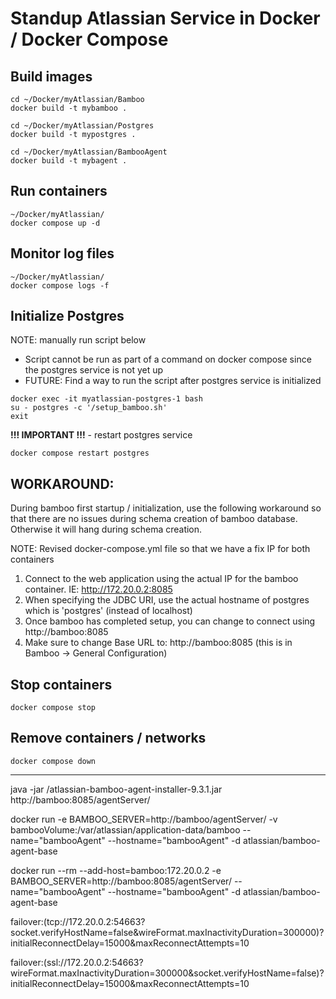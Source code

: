 
# Standup Atlassian Service in Docker / Docker Compose
## Build images
```
cd ~/Docker/myAtlassian/Bamboo
docker build -t mybamboo .

cd ~/Docker/myAtlassian/Postgres
docker build -t mypostgres .

cd ~/Docker/myAtlassian/BambooAgent
docker build -t mybagent .
```

## Run containers
```
~/Docker/myAtlassian/
docker compose up -d
```

## Monitor log files
```
~/Docker/myAtlassian/
docker compose logs -f
```

## Initialize Postgres
NOTE:  manually run script below
- Script cannot be run as part of a command on docker compose since the postgres service is not yet up
- FUTURE: Find a way to run the script after postgres service is initialized
```
docker exec -it myatlassian-postgres-1 bash
su - postgres -c '/setup_bamboo.sh'
exit
```
**!!! IMPORTANT !!!** - restart postgres service
```
docker compose restart postgres
```

## WORKAROUND:
During bamboo first startup / initialization, use the following workaround so that there are no issues during 
schema creation of bamboo database.  Otherwise it will hang during schema creation.

NOTE:  Revised docker-compose.yml file so that we have a fix IP for both containers

1.  Connect to the web application using the actual IP for the bamboo container.  IE:  http://172.20.0.2:8085
2.  When specifying the JDBC URI, use the actual hostname of postgres which is 'postgres' (instead of localhost)
3.  Once bamboo has completed setup, you can change to connect using http://bamboo:8085
4.  Make sure to change Base URL to:  http://bamboo:8085 (this is in Bamboo -> General Configuration)

## Stop containers
```
docker compose stop
```

## Remove containers / networks
```
docker compose down
```




---
java -jar /atlassian-bamboo-agent-installer-9.3.1.jar http://bamboo:8085/agentServer/

docker run -e BAMBOO_SERVER=http://bamboo/agentServer/ -v bambooVolume:/var/atlassian/application-data/bamboo --name="bambooAgent" --hostname="bambooAgent" -d atlassian/bamboo-agent-base


docker run --rm --add-host=bamboo:172.20.0.2 -e BAMBOO_SERVER=http://bamboo:8085/agentServer/ --name="bambooAgent" --hostname="bambooAgent" -d atlassian/bamboo-agent-base

failover:(tcp://172.20.0.2:54663?socket.verifyHostName=false&wireFormat.maxInactivityDuration=300000)?initialReconnectDelay=15000&maxReconnectAttempts=10

failover:(ssl://172.20.0.2:54663?wireFormat.maxInactivityDuration=300000&amp;socket.verifyHostName=false)?initialReconnectDelay=15000&amp;maxReconnectAttempts=10
